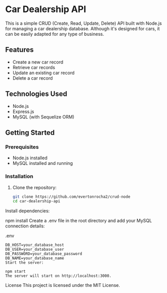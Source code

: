 # Car Dealership API

This is a simple CRUD (Create, Read, Update, Delete) API built with Node.js for managing a car dealership database. Although it's designed for cars, it can be easily adapted for any type of business.

## Features

- Create a new car record
- Retrieve car records
- Update an existing car record
- Delete a car record

## Technologies Used

- Node.js
- Express.js
- MySQL (with Sequelize ORM)

## Getting Started

### Prerequisites

- Node.js installed
- MySQL installed and running

### Installation

1. Clone the repository:

   ```bash
   git clone https://github.com/evertonrocha2/crud-node
   cd car-dealership-api

Install dependencies:

npm install
Create a .env file in the root directory and add your MySQL connection details:

.env
```
DB_HOST=your_database_host
DB_USER=your_database_user
DB_PASSWORD=your_database_password
DB_NAME=your_database_name
Start the server:
```

```
npm start
The server will start on http://localhost:3000.
```

License
This project is licensed under the MIT License.

